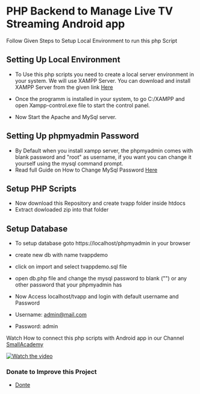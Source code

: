 # PHP Backend to Manage Live TV Streaming Android app

Follow Given Steps to Setup Local Environment to run this php Script

## Setting Up Local Environment

* To Use this php scripts you need to create a local server environment in your system. We will use XAMPP Server. 
You can download and install XAMPP Server from the given link [Here](https://www.apachefriends.org/download.html)

* Once the programm is installed in your system, to go C:/XAMPP and open Xampp-control.exe file to start the control panel.
* Now Start the Apache and MySql server.

## Setting Up phpmyadmin Password 
* By Default when you install xampp server, the phpmyadmin comes with blank password and "root" as username, if you want you can change it yourself using the mysql command prompt.
* Read full Guide on How to Change MySql Password [Here](https://kinsta.com/knowledgebase/xampp-mysql-password/)

## Setup PHP Scripts 
* Now download this Repository and create tvapp folder inside htdocs 
* Extract dowloaded zip into that folder

## Setup Database 
* To setup database goto https://localhost/phpmyadmin in your browser 
* create new db with name tvappdemo 
* click on import and select tvappdemo.sql file


* open db.php file and change the mysql password to blank ("") or any other password that your phpmyadmin has 
* Now Access localhost/tvapp and login with default username and Password 
* Username: admin@mail.com
* Password: admin 

Watch How to connect this php scripts with Android app in our Channel [SmallAcademy](https://smallacademy.co/youtube)

[![Watch the video](https://i.ytimg.com/vi/yVkRUANsA7k/maxresdefault.jpg)](https://youtu.be/yVkRUANsA7k)

### Donate to Improve this Project 
* [Donte](https://smallacademy.co/donate)
